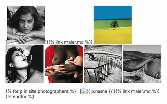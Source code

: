 
[![Vivian Maier](thumbs/vivian-maier-01-thumb.jpg)]({% link maier.md %})
[![Franco Fontana](thumbs/franco-fontana-01-thumb.jpg)](fontana.html)
[![Nobuyoshi Araki](thumbs/nobuyoshi-araki-01-thumb.jpg)](araki.html)
[![Oliviero Toscani](thumbs/oliviero-toscani-02-thumb.jpg)](toscani.html)
[![Henri Cartier-Bresson](thumbs/henri-cartier-bresson-02-thumb.jpg)](cartier-bresson.html)
[![Sebastiao Salgado](thumbs/sebastiao-salgado-01-thumb.jpg)](salgado.html)


{% for p in site.photographers %}
    [![{{ p.name }}](/thumbs/{{p.thumb}})]({% link maier.md %})
{% endfor %}

